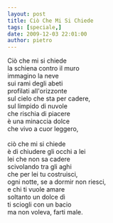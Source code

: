 ```yaml
---
layout: post
title: Ciò Che Mi Si Chiede
tags: [speciale,]
date: 2009-12-03 22:01:00
author: pietro
---
```

Ciò che mi si chiede<br/>la schiena contro il muro<br/>immagino la neve<br/>sui rami degli abeti<br/>profilati all'orizzonte<br/>sul cielo che sta per cadere,<br/>sul limpido di nuvole<br/>che rischia di piacere<br/>è una minaccia dolce<br/>che vivo a cuor leggero,<br/><br/>ciò che mi si chiede<br/>è di chiudere gli occhi a lei<br/>lei che non sa cadere<br/>scivolando tra gli aghi<br/>che per lei tu costruisci,<br/>ogni notte, se a dormir non riesci,<br/>e chi ti vuole amare<br/>soltanto un dolce dì<br/>ti sciogli con un bacio<br/>ma non voleva, farti male.
